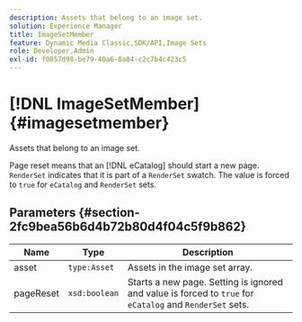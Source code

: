 ```yaml
---
description: Assets that belong to an image set.
solution: Experience Manager
title: ImageSetMember
feature: Dynamic Media Classic,SDK/API,Image Sets
role: Developer,Admin
exl-id: f0857d98-be79-40a6-8a84-c2c7b4c423c5
---
```

# [!DNL ImageSetMember]{#imagesetmember}

Assets that belong to an image set.

 Page reset means that an [!DNL eCatalog] should start a new page. `RenderSet` indicates that it is part of a `RenderSet` swatch. The value is forced to `true` for `eCatalog` and `RenderSet` sets. 

## Parameters {#section-2fc9bea56b6d4b72b80d4f04c5f9b862}

|  Name  | Type  | Description  |
|---|---|---|
|  asset  | `type:Asset`  | Assets in the image set array.  |
|  pageReset  | `xsd:boolean`  |Starts a new page. Setting is ignored and value is forced to `true` for `eCatalog` and `RenderSet` sets.  |
